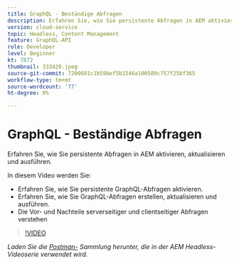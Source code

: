 ```yaml
---
title: GraphQL - Beständige Abfragen
description: Erfahren Sie, wie Sie persistente Abfragen in AEM aktivieren, aktualisieren und ausführen.
version: cloud-service
topic: Headless, Content Management
feature: GraphQL-API
role: Developer
level: Beginner
kt: 7872
thumbnail: 333429.jpeg
source-git-commit: 7200601c1b59bef5b1546a100589c757f25bf365
workflow-type: tm+mt
source-wordcount: '77'
ht-degree: 0%

---
```



# GraphQL - Beständige Abfragen

Erfahren Sie, wie Sie persistente Abfragen in AEM aktivieren, aktualisieren und ausführen.

In diesem Video werden Sie:

+ Erfahren Sie, wie Sie persistente GraphQL-Abfragen aktivieren.
+ Erfahren Sie, wie Sie GraphQL-Abfragen erstellen, aktualisieren und ausführen.
+ Die Vor- und Nachteile serverseitiger und clientseitiger Abfragen verstehen

>[!VIDEO](https://video.tv.adobe.com/v/333429/?quality=12&learn=on)

_Laden Sie die  [Postman-](./assets/aem-headless-video-series.postman_collection.json) Sammlung herunter, die in der AEM Headless-Videoserie verwendet wird._
